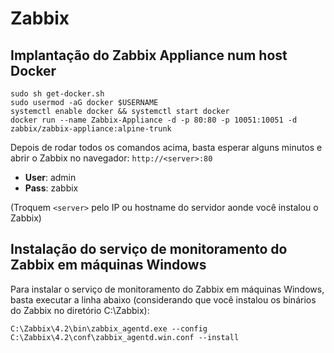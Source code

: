 # Zabbix

## Implantação do Zabbix Appliance num host Docker

```curl -fsSL https://get.docker.com -o get-docker.sh
sudo sh get-docker.sh
sudo usermod -aG docker $USERNAME
systemctl enable docker && systemctl start docker
docker run --name Zabbix-Appliance -d -p 80:80 -p 10051:10051 -d zabbix/zabbix-appliance:alpine-trunk
```

Depois de rodar todos os comandos acima, basta esperar alguns minutos e abrir o Zabbix no navegador: ```http://<server>:80```

- **User**: admin
- **Pass**: zabbix

(Troquem ```<server>``` pelo IP ou hostname do servidor aonde você instalou o Zabbix)

## Instalação do serviço de monitoramento do Zabbix em máquinas Windows

Para instalar o serviço de monitoramento do Zabbix em máquinas Windows, basta executar a linha abaixo (considerando que você instalou os binários do Zabbix no diretório C:\Zabbix):

```C:\Zabbix\4.2\bin\zabbix_agentd.exe --config C:\Zabbix\4.2\conf\zabbix_agentd.win.conf --install```
